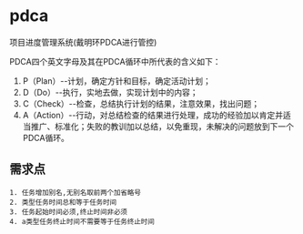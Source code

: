 # pdca
项目进度管理系统(戴明环PDCA进行管控)

PDCA四个英文字母及其在PDCA循环中所代表的含义如下：   
1.  P（Plan）--计划，确定方针和目标，确定活动计划； 
2.  D（Do）--执行，实地去做，实现计划中的内容； 
3.  C（Check）--检查，总结执行计划的结果，注意效果，找出问题； 
4.  A（Action）--行动，对总结检查的结果进行处理，成功的经验加以肯定并适当推广、标准化；失败的教训加以总结，以免重现，未解决的问题放到下一个PDCA循环。

## 需求点
    1. 任务增加别名,无别名取前两个加省略号
    2. 类型任务时间总和等于任务时间
    3. 任务起始时间必须,终止时间非必须
    4. a类型任务终止时间不需要等于任务终止时间